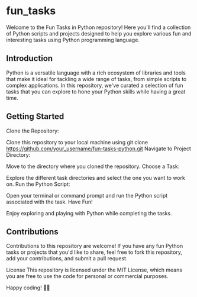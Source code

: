 # fun_tasks

Welcome to the Fun Tasks in Python repository! Here you'll find a collection of Python scripts and projects designed to help you explore various fun and interesting tasks using Python programming language.

## Introduction
Python is a versatile language with a rich ecosystem of libraries and tools that make it ideal for tackling a wide range of tasks, from simple scripts to complex applications. In this repository, we've curated a selection of fun tasks that you can explore to hone your Python skills while having a great time.

## Getting Started
Clone the Repository:

Clone this repository to your local machine using git clone https://github.com/your_username/fun-tasks-python.git
Navigate to Project Directory:

Move to the directory where you cloned the repository.
Choose a Task:

Explore the different task directories and select the one you want to work on.
Run the Python Script:

Open your terminal or command prompt and run the Python script associated with the task.
Have Fun!

Enjoy exploring and playing with Python while completing the tasks.

## Contributions
Contributions to this repository are welcome! If you have any fun Python tasks or projects that you'd like to share, feel free to fork this repository, add your contributions, and submit a pull request.

License
This repository is licensed under the MIT License, which means you are free to use the code for personal or commercial purposes.

Happy coding! 🐍✨